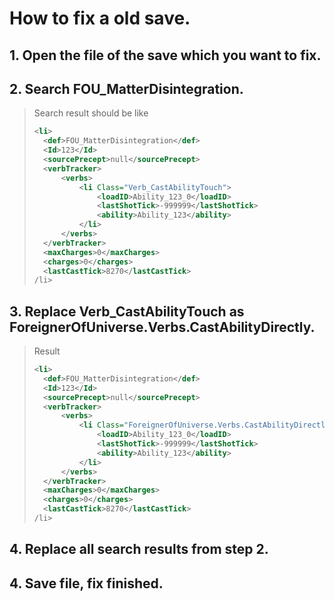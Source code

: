 # How to fix a old save.

## 1. Open the file of the save which you want to fix.
## 2. Search **FOU_MatterDisintegration**.
>Search result should be like
>```xml
><li>
>	<def>FOU_MatterDisintegration</def>
>	<Id>123</Id>
>	<sourcePrecept>null</sourcePrecept>
>	<verbTracker>
>		<verbs>
>			<li Class="Verb_CastAbilityTouch">
>				<loadID>Ability_123_0</loadID>
>				<lastShotTick>-999999</lastShotTick>
>				<ability>Ability_123</ability>
>			</li>
>		</verbs>
>	</verbTracker>
>	<maxCharges>0</maxCharges>
>	<charges>0</charges>
>	<lastCastTick>8270</lastCastTick>
>/li>
>```
## 3. Replace **Verb_CastAbilityTouch** as **ForeignerOfUniverse.Verbs.CastAbilityDirectly**.
>Result
>```xml
><li>
>	<def>FOU_MatterDisintegration</def>
>	<Id>123</Id>
>	<sourcePrecept>null</sourcePrecept>
>	<verbTracker>
>		<verbs>
>			<li Class="ForeignerOfUniverse.Verbs.CastAbilityDirectly">
>				<loadID>Ability_123_0</loadID>
>				<lastShotTick>-999999</lastShotTick>
>				<ability>Ability_123</ability>
>			</li>
>		</verbs>
>	</verbTracker>
>	<maxCharges>0</maxCharges>
>	<charges>0</charges>
>	<lastCastTick>8270</lastCastTick>
>/li>
>```
## 4. Replace all search results from step 2.
## 4. Save file, fix finished.
